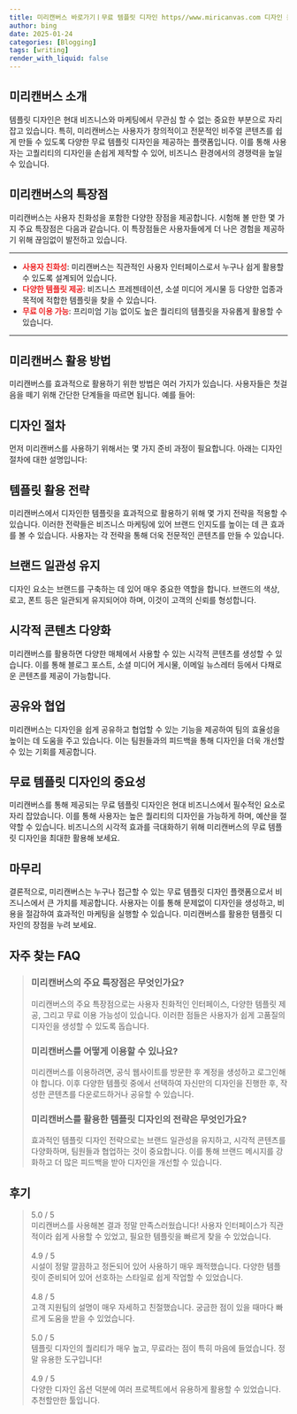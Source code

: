 ```yaml
---
title: 미리캔버스 바로가기ㅣ무료 템플릿 디자인 https//www.miricanvas.com 디자인 툴
author: bing
date: 2025-01-24
categories: [Blogging]
tags: [writing]
render_with_liquid: false
---
```



<h2 id='미리캔버스 소개'>미리캔버스 소개</h2>

<p>템플릿 디자인은 현대 비즈니스와 마케팅에서 무관심 할 수 없는 중요한 부분으로 자리잡고 있습니다. 특히, 미리캔버스는 사용자가 창의적이고 전문적인 비주얼 콘텐츠를 쉽게 만들 수 있도록 다양한 무료 템플릿 디자인을 제공하는 플랫폼입니다. 이를 통해 사용자는 고퀄리티의 디자인을 손쉽게 제작할 수 있어, 비즈니스 환경에서의 경쟁력을 높일 수 있습니다.</p>

<h2 id='미리캔버스의 특장점'>미리캔버스의 특장점</h2>

<p>미리캔버스는 사용자 친화성을 포함한 다양한 장점을 제공합니다. 시험해 볼 만한 몇 가지 주요 특장점은 다음과 같습니다. 이 특장점들은 사용자들에게 더 나은 경험을 제공하기 위해 끊임없이 발전하고 있습니다.</p>

<hr />

<ul>
    <li><b><span style="color: #ee2323;">사용자 친화성</span></b>: 미리캔버스는 직관적인 사용자 인터페이스로서 누구나 쉽게 활용할 수 있도록 설계되어 있습니다.</li>
    <li><b><span style="color: #ee2323;">다양한 템플릿 제공</span></b>: 비즈니스 프레젠테이션, 소셜 미디어 게시물 등 다양한 업종과 목적에 적합한 템플릿을 찾을 수 있습니다.</li>
    <li><b><span style="color: #ee2323;">무료 이용 가능</span></b>: 프리미엄 기능 없이도 높은 퀄리티의 템플릿을 자유롭게 활용할 수 있습니다.</li>
</ul>

<hr />

<h2 id='미리캔버스 활용 방법'>미리캔버스 활용 방법</h2>

<p>미리캔버스를 효과적으로 활용하기 위한 방법은 여러 가지가 있습니다. 사용자들은 첫걸음을 떼기 위해 간단한 단계들을 따르면 됩니다. 예를 들어:</p>

<h2 id='디자인 절차'>디자인 절차</h2>

<p>먼저 미리캔버스를 사용하기 위해서는 몇 가지 준비 과정이 필요합니다. 아래는 디자인 절차에 대한 설명입니다:</p>

<h2 id='템플릿 활용 전략'>템플릿 활용 전략</h2>

<p>미리캔버스에서 디자인한 템플릿을 효과적으로 활용하기 위해 몇 가지 전략을 적용할 수 있습니다. 이러한 전략들은 비즈니스 마케팅에 있어 브랜드 인지도를 높이는 데 큰 효과를 볼 수 있습니다. 사용자는 각 전략을 통해 더욱 전문적인 콘텐츠를 만들 수 있습니다.</p>

<h2 id='브랜드 일관성 유지'>브랜드 일관성 유지</h2>

<p>디자인 요소는 브랜드를 구축하는 데 있어 매우 중요한 역할을 합니다. 브랜드의 색상, 로고, 폰트 등은 일관되게 유지되어야 하며, 이것이 고객의 신뢰를 형성합니다.</p>

<h2 id='시각적 콘텐츠 다양화'>시각적 콘텐츠 다양화</h2>

<p>미리캔버스를 활용하면 다양한 매체에서 사용할 수 있는 시각적 콘텐츠를 생성할 수 있습니다. 이를 통해 블로그 포스트, 소셜 미디어 게시물, 이메일 뉴스레터 등에서 다채로운 콘텐츠를 제공이 가능합니다.</p>

<h2 id='공유와 협업'>공유와 협업</h2>

<p>미리캔버스는 디자인을 쉽게 공유하고 협업할 수 있는 기능을 제공하여 팀의 효율성을 높이는 데 도움을 주고 있습니다. 이는 팀원들과의 피드백을 통해 디자인을 더욱 개선할 수 있는 기회를 제공합니다.</p>

<h2 id='무료 템플릿 디자인의 중요성'>무료 템플릿 디자인의 중요성</h2>

<p>미리캔버스를 통해 제공되는 무료 템플릿 디자인은 현대 비즈니스에서 필수적인 요소로 자리 잡았습니다. 이를 통해 사용자는 높은 퀄리티의 디자인을 가능하게 하며, 예산을 절약할 수 있습니다. 비즈니스의 시각적 효과를 극대화하기 위해 미리캔버스의 무료 템플릿 디자인을 최대한 활용해 보세요.</p>

<h2 id='마무리'>마무리</h2>

<p>결론적으로, 미리캔버스는 누구나 접근할 수 있는 무료 템플릿 디자인 플랫폼으로서 비즈니스에서 큰 가치를 제공합니다. 사용자는 이를 통해 문제없이 디자인을 생성하고, 비용을 절감하여 효과적인 마케팅을 실행할 수 있습니다. 미리캔버스를 활용한 템플릿 디자인의 장점을 누려 보세요.</p>


<h2 id='자주_찾는_FAQ'>자주 찾는 FAQ</h2>
<div itemscope="" itemtype="https://schema.org/FAQPage"> 
<blockquote> 
<div itemscope="" itemprop="mainEntity" itemtype="https://schema.org/Question"> 
<h3 itemprop="name">미리캔버스의 주요 특장점은 무엇인가요?</h3> 
<div itemscope="" itemprop="acceptedAnswer" itemtype="https://schema.org/Answer"> 
<span itemprop="text"> 
<p>미리캔버스의 주요 특장점으로는 사용자 친화적인 인터페이스, 다양한 템플릿 제공, 그리고 무료 이용 가능성이 있습니다. 이러한 점들은 사용자가 쉽게 고품질의 디자인을 생성할 수 있도록 돕습니다.</p> 
</span> 
</div> 
</div> 

<div itemscope="" itemprop="mainEntity" itemtype="https://schema.org/Question"> 
<h3 itemprop="name">미리캔버스를 어떻게 이용할 수 있나요?</h3> 
<div itemscope="" itemprop="acceptedAnswer" itemtype="https://schema.org/Answer"> 
<span itemprop="text"> 
<p>미리캔버스를 이용하려면, 공식 웹사이트를 방문한 후 계정을 생성하고 로그인해야 합니다. 이후 다양한 템플릿 중에서 선택하여 자신만의 디자인을 진행한 후, 작성한 콘텐츠를 다운로드하거나 공유할 수 있습니다.</p> 
</span> 
</div> 
</div> 

<div itemscope="" itemprop="mainEntity" itemtype="https://schema.org/Question"> 
<h3 itemprop="name">미리캔버스를 활용한 템플릿 디자인의 전략은 무엇인가요?</h3> 
<div itemscope="" itemprop="acceptedAnswer" itemtype="https://schema.org/Answer"> 
<span itemprop="text"> 
<p>효과적인 템플릿 디자인 전략으로는 브랜드 일관성을 유지하고, 시각적 콘텐츠를 다양화하며, 팀원들과 협업하는 것이 중요합니다. 이를 통해 브랜드 메시지를 강화하고 더 많은 피드백을 받아 디자인을 개선할 수 있습니다.</p> 
</span> 
</div> 
</div> 
</blockquote> 
</div>
<h2 id='후기'>후기</h2>
<div itemscope itemtype="https://schema.org/Product">
  <blockquote>
  <div itemprop="review" itemscope itemtype="https://schema.org/Review">
      <div itemprop="reviewRating" itemscope itemtype="https://schema.org/Rating"> <span itemprop="ratingValue">5.0</span> / <span itemprop="bestRating">5</span> </div>
      <span itemprop="reviewBody">미리캔버스를 사용해본 결과 정말 만족스러웠습니다! 사용자 인터페이스가 직관적이라 쉽게 사용할 수 있었고, 필요한 템플릿을 빠르게 찾을 수 있었습니다.</span>
  </div>
  <br>
  <div itemprop="review" itemscope itemtype="https://schema.org/Review">
      <div itemprop="reviewRating" itemscope itemtype="https://schema.org/Rating"> <span itemprop="ratingValue">4.9</span> / <span itemprop="bestRating">5</span> </div>
      <span itemprop="reviewBody">시설이 정말 깔끔하고 정돈되어 있어 사용하기 매우 쾌적했습니다. 다양한 템플릿이 준비되어 있어 선호하는 스타일로 쉽게 작업할 수 있었습니다.</span>
  </div>
  <br>
  <div itemprop="review" itemscope itemtype="https://schema.org/Review">
      <div itemprop="reviewRating" itemscope itemtype="https://schema.org/Rating"> <span itemprop="ratingValue">4.8</span> / <span itemprop="bestRating">5</span> </div>
      <span itemprop="reviewBody">고객 지원팀의 설명이 매우 자세하고 친절했습니다. 궁금한 점이 있을 때마다 빠르게 도움을 받을 수 있었습니다.</span>
  </div>
  <br>
  <div itemprop="review" itemscope itemtype="https://schema.org/Review">
      <div itemprop="reviewRating" itemscope itemtype="https://schema.org/Rating"> <span itemprop="ratingValue">5.0</span> / <span itemprop="bestRating">5</span> </div>
      <span itemprop="reviewBody">템플릿 디자인의 퀄리티가 매우 높고, 무료라는 점이 특히 마음에 들었습니다. 정말 유용한 도구입니다!</span>
  </div>
  <br>
  <div itemprop="review" itemscope itemtype="https://schema.org/Review">
      <div itemprop="reviewRating" itemscope itemtype="https://schema.org/Rating"> <span itemprop="ratingValue">4.9</span> / <span itemprop="bestRating">5</span> </div>
      <span itemprop="reviewBody">다양한 디자인 옵션 덕분에 여러 프로젝트에서 유용하게 활용할 수 있었습니다. 추천할만한 툴입니다.</span>
  </div>
  </blockquote>
</div>
